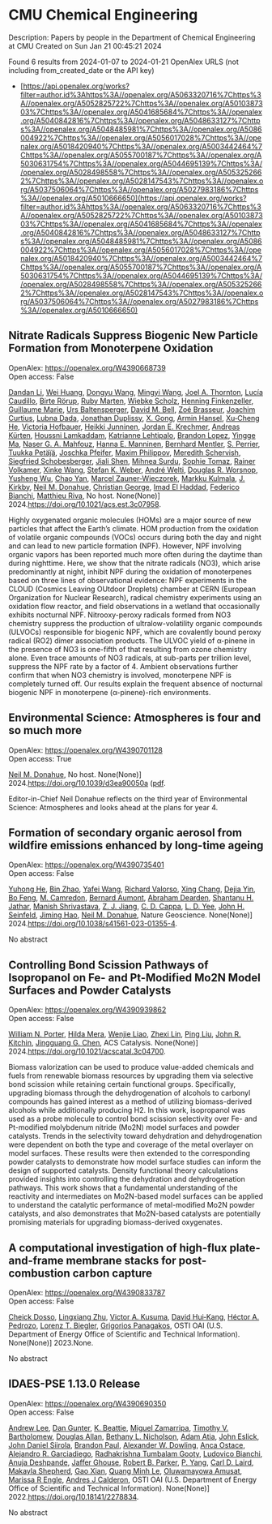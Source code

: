 # CMU Chemical Engineering
Description: Papers by people in the Department of Chemical Engineering at CMU
Created on Sun Jan 21 00:45:21 2024

Found 6 results from 2024-01-07 to 2024-01-21
OpenAlex URLS (not including from_created_date or the API key)
- [https://api.openalex.org/works?filter=author.id%3Ahttps%3A//openalex.org/A5063320716%7Chttps%3A//openalex.org/A5052825722%7Chttps%3A//openalex.org/A5010387303%7Chttps%3A//openalex.org/A5041685684%7Chttps%3A//openalex.org/A5040842816%7Chttps%3A//openalex.org/A5048633127%7Chttps%3A//openalex.org/A5048485981%7Chttps%3A//openalex.org/A5086004922%7Chttps%3A//openalex.org/A5056017028%7Chttps%3A//openalex.org/A5018420940%7Chttps%3A//openalex.org/A5003442464%7Chttps%3A//openalex.org/A5055700187%7Chttps%3A//openalex.org/A5030631754%7Chttps%3A//openalex.org/A5044695139%7Chttps%3A//openalex.org/A5028498558%7Chttps%3A//openalex.org/A5053252662%7Chttps%3A//openalex.org/A5028147543%7Chttps%3A//openalex.org/A5037506064%7Chttps%3A//openalex.org/A5027983186%7Chttps%3A//openalex.org/A5010666650](https://api.openalex.org/works?filter=author.id%3Ahttps%3A//openalex.org/A5063320716%7Chttps%3A//openalex.org/A5052825722%7Chttps%3A//openalex.org/A5010387303%7Chttps%3A//openalex.org/A5041685684%7Chttps%3A//openalex.org/A5040842816%7Chttps%3A//openalex.org/A5048633127%7Chttps%3A//openalex.org/A5048485981%7Chttps%3A//openalex.org/A5086004922%7Chttps%3A//openalex.org/A5056017028%7Chttps%3A//openalex.org/A5018420940%7Chttps%3A//openalex.org/A5003442464%7Chttps%3A//openalex.org/A5055700187%7Chttps%3A//openalex.org/A5030631754%7Chttps%3A//openalex.org/A5044695139%7Chttps%3A//openalex.org/A5028498558%7Chttps%3A//openalex.org/A5053252662%7Chttps%3A//openalex.org/A5028147543%7Chttps%3A//openalex.org/A5037506064%7Chttps%3A//openalex.org/A5027983186%7Chttps%3A//openalex.org/A5010666650)

## Nitrate Radicals Suppress Biogenic New Particle Formation from Monoterpene Oxidation   

OpenAlex: https://openalex.org/W4390668739    
Open access: False
    
[Dandan Li](https://openalex.org/A5075736599), [Wei Huang](https://openalex.org/A5016340715), [Dongyu Wang](https://openalex.org/A5080825458), [Mingyi Wang](https://openalex.org/A5083213632), [Joel A. Thornton](https://openalex.org/A5007291045), [Lucía Caudillo](https://openalex.org/A5079509898), [Birte Rörup](https://openalex.org/A5022780485), [Ruby Marten](https://openalex.org/A5076543442), [Wiebke Scholz](https://openalex.org/A5076482580), [Henning Finkenzeller](https://openalex.org/A5081639490), [Guillaume Marie](https://openalex.org/A5032794723), [Urs Baltensperger](https://openalex.org/A5044025292), [David M. Bell](https://openalex.org/A5049526503), [Zoé Brasseur](https://openalex.org/A5066558128), [Joachim Curtius](https://openalex.org/A5031780924), [Lubna Dada](https://openalex.org/A5049539173), [Jonathan Duplissy](https://openalex.org/A5088633919), [X. Gong](https://openalex.org/A5077691602), [Armin Hansel](https://openalex.org/A5089489241), [Xu‐Cheng He](https://openalex.org/A5043129752), [Victoria Hofbauer](https://openalex.org/A5012274245), [Heikki Junninen](https://openalex.org/A5076912331), [Jordan E. Krechmer](https://openalex.org/A5062687219), [Andreas Kürten](https://openalex.org/A5056657317), [Houssni Lamkaddam](https://openalex.org/A5014138176), [Katrianne Lehtipalo](https://openalex.org/A5019559780), [Brandon Lopez](https://openalex.org/A5019360565), [Yingge Ma](https://openalex.org/A5028582293), [Naser G. A. Mahfouz](https://openalex.org/A5015886123), [Hanna E. Manninen](https://openalex.org/A5022377744), [Bernhard Mentler](https://openalex.org/A5090590782), [S. Perrier](https://openalex.org/A5048351354), [Tuukka Petäj̈ä](https://openalex.org/A5070326299), [Joschka Pfeifer](https://openalex.org/A5043381937), [Maxim Philippov](https://openalex.org/A5090585494), [Meredith Schervish](https://openalex.org/A5038957567), [Siegfried Schobesberger](https://openalex.org/A5073496711), [Jiali Shen](https://openalex.org/A5049005695), [Mihnea Surdu](https://openalex.org/A5076044930), [Sophie Tomaz](https://openalex.org/A5010549487), [Rainer Volkamer](https://openalex.org/A5018521569), [Xinke Wang](https://openalex.org/A5037073734), [Stefan K. Weber](https://openalex.org/A5041814082), [André Welti](https://openalex.org/A5057462897), [Douglas R. Worsnop](https://openalex.org/A5026978286), [Yusheng Wu](https://openalex.org/A5024870970), [Chao Yan](https://openalex.org/A5008144731), [Marcel Zauner-Wieczorek](https://openalex.org/A5017388605), [Markku Kulmala](https://openalex.org/A5000471665), [J. Kirkby](https://openalex.org/A5009274507), [Neil M. Donahue](https://openalex.org/A5041685684), [Christian George](https://openalex.org/A5026216873), [Imad El Haddad](https://openalex.org/A5080319960), [Federico Bianchi](https://openalex.org/A5075179945), [Matthieu Riva](https://openalex.org/A5055594784), No host. None(None)] 2024.https://doi.org/10.1021/acs.est.3c07958.
    
Highly oxygenated organic molecules (HOMs) are a major source of new particles that affect the Earth’s climate. HOM production from the oxidation of volatile organic compounds (VOCs) occurs during both the day and night and can lead to new particle formation (NPF). However, NPF involving organic vapors has been reported much more often during the daytime than during nighttime. Here, we show that the nitrate radicals (NO3), which arise predominantly at night, inhibit NPF during the oxidation of monoterpenes based on three lines of observational evidence: NPF experiments in the CLOUD (Cosmics Leaving OUtdoor Droplets) chamber at CERN (European Organization for Nuclear Research), radical chemistry experiments using an oxidation flow reactor, and field observations in a wetland that occasionally exhibits nocturnal NPF. Nitrooxy-peroxy radicals formed from NO3 chemistry suppress the production of ultralow-volatility organic compounds (ULVOCs) responsible for biogenic NPF, which are covalently bound peroxy radical (RO2) dimer association products. The ULVOC yield of α-pinene in the presence of NO3 is one-fifth of that resulting from ozone chemistry alone. Even trace amounts of NO3 radicals, at sub-parts per trillion level, suppress the NPF rate by a factor of 4. Ambient observations further confirm that when NO3 chemistry is involved, monoterpene NPF is completely turned off. Our results explain the frequent absence of nocturnal biogenic NPF in monoterpene (α-pinene)-rich environments.    

    

## Environmental Science: Atmospheres is four and so much more   

OpenAlex: https://openalex.org/W4390701128    
Open access: True
    
[Neil M. Donahue](https://openalex.org/A5041685684), No host. None(None)] 2024.https://doi.org/10.1039/d3ea90050a ([pdf](https://pubs.rsc.org/en/content/articlepdf/2024/ea/d3ea90050a).
    
Editor-in-Chief Neil Donahue reflects on the third year of Environmental Science: Atmospheres and looks ahead at the plans for year 4.    

    

## Formation of secondary organic aerosol from wildfire emissions enhanced by long-time ageing   

OpenAlex: https://openalex.org/W4390735401    
Open access: False
    
[Yuhong He](https://openalex.org/A5001416395), [Bin Zhao](https://openalex.org/A5008718870), [Yafei Wang](https://openalex.org/A5055420452), [Richard Valorso](https://openalex.org/A5053410227), [Xing Chang](https://openalex.org/A5060954259), [Dejia Yin](https://openalex.org/A5068064234), [Bo Feng](https://openalex.org/A5086908350), [M. Camredon](https://openalex.org/A5002068448), [Bernard Aumont](https://openalex.org/A5037017917), [Abraham Dearden](https://openalex.org/A5093674307), [Shantanu H. Jathar](https://openalex.org/A5073859430), [Manish Shrivastava](https://openalex.org/A5029609817), [Z. J. Jiang](https://openalex.org/A5022791885), [C. D. Cappa](https://openalex.org/A5034645705), [L. D. Yee](https://openalex.org/A5014953179), [John H. Seinfeld](https://openalex.org/A5001370428), [Jiming Hao](https://openalex.org/A5085119258), [Neil M. Donahue](https://openalex.org/A5041685684), Nature Geoscience. None(None)] 2024.https://doi.org/10.1038/s41561-023-01355-4.
    
No abstract    

    

## Controlling Bond Scission Pathways of Isopropanol on Fe- and Pt-Modified Mo2N Model Surfaces and Powder Catalysts   

OpenAlex: https://openalex.org/W4390939862    
Open access: False
    
[William N. Porter](https://openalex.org/A5060526552), [Hilda Mera](https://openalex.org/A5012436789), [Wenjie Liao](https://openalex.org/A5050541240), [Zhexi Lin](https://openalex.org/A5005584952), [Ping Liu](https://openalex.org/A5064944001), [John R. Kitchin](https://openalex.org/A5003442464), [Jingguang G. Chen](https://openalex.org/A5034358731), ACS Catalysis. None(None)] 2024.https://doi.org/10.1021/acscatal.3c04700.
    
Biomass valorization can be used to produce value-added chemicals and fuels from renewable biomass resources by upgrading them via selective bond scission while retaining certain functional groups. Specifically, upgrading biomass through the dehydrogenation of alcohols to carbonyl compounds has gained interest as a method of utilizing biomass-derived alcohols while additionally producing H2. In this work, isopropanol was used as a probe molecule to control bond scission selectivity over Fe- and Pt-modified molybdenum nitride (Mo2N) model surfaces and powder catalysts. Trends in the selectivity toward dehydration and dehydrogenation were dependent on both the type and coverage of the metal overlayer on model surfaces. These results were then extended to the corresponding powder catalysts to demonstrate how model surface studies can inform the design of supported catalysts. Density functional theory calculations provided insights into controlling the dehydration and dehydrogenation pathways. This work shows that a fundamental understanding of the reactivity and intermediates on Mo2N-based model surfaces can be applied to understand the catalytic performance of metal-modified Mo2N powder catalysts, and also demonstrates that Mo2N-based catalysts are potentially promising materials for upgrading biomass-derived oxygenates.    

    

## A computational investigation of high-flux plate-and-frame membrane stacks for post-combustion carbon capture   

OpenAlex: https://openalex.org/W4390833787    
Open access: False
    
[Cheick Dosso](https://openalex.org/A5093713938), [Lingxiang Zhu](https://openalex.org/A5002137675), [Victor A. Kusuma](https://openalex.org/A5041659494), [David Hui‐Kang](https://openalex.org/A5083623112), [Héctor A. Pedrozo](https://openalex.org/A5079899169), [Lorenz T. Biegler](https://openalex.org/A5052825722), [Grigorios Panagakos](https://openalex.org/A5028498558), OSTI OAI (U.S. Department of Energy Office of Scientific and Technical Information). None(None)] 2023.None.
    
No abstract    

    

## IDAES-PSE 1.13.0 Release   

OpenAlex: https://openalex.org/W4390690350    
Open access: False
    
[Andrew Lee](https://openalex.org/A5084085179), [Dan Gunter](https://openalex.org/A5027568646), [K. Beattie](https://openalex.org/A5056812433), [Miguel Zamarripa](https://openalex.org/A5015881602), [Timothy V. Bartholomew](https://openalex.org/A5001807730), [Douglas Allan](https://openalex.org/A5070732014), [Bethany L. Nicholson](https://openalex.org/A5071938321), [Adam Atia](https://openalex.org/A5075333104), [John Eslick](https://openalex.org/A5054865843), [John Daniel Siirola](https://openalex.org/A5047681120), [Brandon Paul](https://openalex.org/A5056743346), [Alexander W. Dowling](https://openalex.org/A5017631366), [Anca Ostace](https://openalex.org/A5016290678), [Alejandro R. Garciadiego](https://openalex.org/A5006316725), [Radhakrishna Tumbalam Gooty](https://openalex.org/A5081197362), [Ludovico Bianchi](https://openalex.org/A5067042879), [Anuja Deshpande](https://openalex.org/A5020453592), [Jaffer Ghouse](https://openalex.org/A5028388078), [Robert B. Parker](https://openalex.org/A5068954371), [P. Yang](https://openalex.org/A5006493031), [Carl D. Laird](https://openalex.org/A5030631754), [Makayla Shepherd](https://openalex.org/A5050358306), [Gao Xian](https://openalex.org/A5071061007), [Quang Minh Le](https://openalex.org/A5049947112), [Oluwamayowa Amusat](https://openalex.org/A5047606322), [Marissa R Engle](https://openalex.org/A5093670577), [Andres J Calderon](https://openalex.org/A5010059922), OSTI OAI (U.S. Department of Energy Office of Scientific and Technical Information). None(None)] 2022.https://doi.org/10.18141/2278834.
    
No abstract    

    
